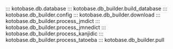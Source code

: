 ::: kotobase.db.database
::: kotobase.db_builder.build_database
::: kotobase.db_builder.config
::: kotobase.db_builder.download
::: kotobase.db_builder.process_jmdict
::: kotobase.db_builder.process_jmnedict
::: kotobase.db_builder.process_kanjidic
::: kotobase.db_builder.process_tatoeba
::: kotobase.db_builder.pull

